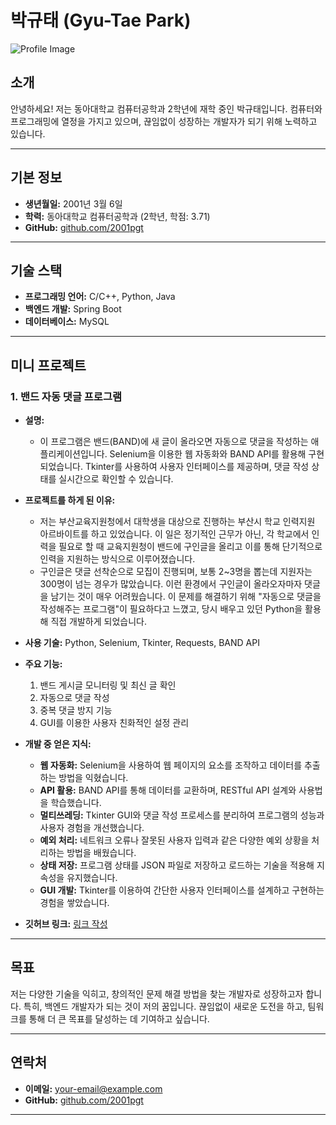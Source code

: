# 박규태 (Gyu-Tae Park)

![Profile Image](https://via.placeholder.com/150)

## 소개
안녕하세요! 저는 동아대학교 컴퓨터공학과 2학년에 재학 중인 박규태입니다. 컴퓨터와 프로그래밍에 열정을 가지고 있으며, 끊임없이 성장하는 개발자가 되기 위해 노력하고 있습니다.

---

## 기본 정보
- **생년월일:** 2001년 3월 6일
- **학력:** 동아대학교 컴퓨터공학과 (2학년, 학점: 3.71)
- **GitHub:** [github.com/2001pgt](https://github.com/2001pgt)

---

## 기술 스택

- **프로그래밍 언어:** C/C++, Python, Java
- **백엔드 개발:** Spring Boot
- **데이터베이스:** MySQL

---

## 미니 프로젝트

### 1. 밴드 자동 댓글 프로그램
- **설명:**
  - 이 프로그램은 밴드(BAND)에 새 글이 올라오면 자동으로 댓글을 작성하는 애플리케이션입니다. Selenium을 이용한 웹 자동화와 BAND API를 활용해 구현되었습니다. Tkinter를 사용하여 사용자 인터페이스를 제공하며, 댓글 작성 상태를 실시간으로 확인할 수 있습니다.

- **프로젝트를 하게 된 이유:**
  - 저는 부산교육지원청에서 대학생을 대상으로 진행하는 부산시 학교 인력지원 아르바이트를 하고 있었습니다. 이 일은 정기적인 근무가 아닌, 각 학교에서 인력을 필요로 할 때 교육지원청이 밴드에 구인글을 올리고 이를 통해 단기적으로 인력을 지원하는 방식으로 이루어졌습니다.
  - 구인글은 댓글 선착순으로 모집이 진행되며, 보통 2~3명을 뽑는데 지원자는 300명이 넘는 경우가 많았습니다. 이런 환경에서 구인글이 올라오자마자 댓글을 남기는 것이 매우 어려웠습니다. 이 문제를 해결하기 위해 "자동으로 댓글을 작성해주는 프로그램"이 필요하다고 느꼈고, 당시 배우고 있던 Python을 활용해 직접 개발하게 되었습니다.

- **사용 기술:** Python, Selenium, Tkinter, Requests, BAND API

- **주요 기능:**
  1. 밴드 게시글 모니터링 및 최신 글 확인
  2. 자동으로 댓글 작성
  3. 중복 댓글 방지 기능
  4. GUI를 이용한 사용자 친화적인 설정 관리

- **개발 중 얻은 지식:**
  - **웹 자동화:** Selenium을 사용하여 웹 페이지의 요소를 조작하고 데이터를 추출하는 방법을 익혔습니다.
  - **API 활용:** BAND API를 통해 데이터를 교환하며, RESTful API 설계와 사용법을 학습했습니다.
  - **멀티쓰레딩:** Tkinter GUI와 댓글 작성 프로세스를 분리하여 프로그램의 성능과 사용자 경험을 개선했습니다.
  - **예외 처리:** 네트워크 오류나 잘못된 사용자 입력과 같은 다양한 예외 상황을 처리하는 방법을 배웠습니다.
  - **상태 저장:** 프로그램 상태를 JSON 파일로 저장하고 로드하는 기술을 적용해 지속성을 유지했습니다.
  - **GUI 개발:** Tkinter를 이용하여 간단한 사용자 인터페이스를 설계하고 구현하는 경험을 쌓았습니다.

- **깃허브 링크:** [링크 작성](https://github.com/2001pgt)

---

## 목표

저는 다양한 기술을 익히고, 창의적인 문제 해결 방법을 찾는 개발자로 성장하고자 합니다. 특히, 백엔드 개발자가 되는 것이 저의 꿈입니다. 끊임없이 새로운 도전을 하고, 팀워크를 통해 더 큰 목표를 달성하는 데 기여하고 싶습니다.

---

## 연락처
- **이메일:** [your-email@example.com](mailto:your-email@example.com)
- **GitHub:** [github.com/2001pgt](https://github.com/2001pgt)

---
